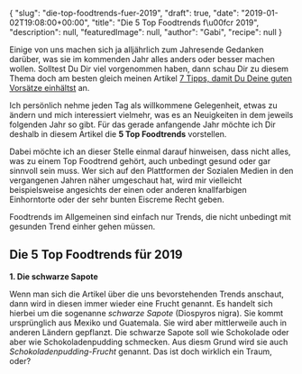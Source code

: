 {
    "slug": "die-top-foodtrends-fuer-2019",
    "draft": true,
    "date": "2019-01-02T19:08:00+00:00",
    "title": "Die 5 Top Foodtrends f\u00fcr 2019",
    "description": null,
    "featuredImage": null,
    "author": "Gabi",
    "recipe": null
}

Einige von uns machen sich ja alljährlich zum Jahresende Gedanken darüber, was sie im kommenden Jahr alles anders oder besser machen wollen. Solltest Du Dir viel vorgenommen haben, dann schau Dir zu diesem Thema doch am besten gleich meinen Artikel [7 Tipps, damit Du Deine guten Vorsätze einhältst](https://kochfokus.de/artikel/7-tipps-damit-du-deine-guten-vorsaetze-einhaeltst/ "7 Tipps, damit Du Deine guten Vorsätze einhältst") an.

Ich persönlich nehme jeden Tag als willkommene Gelegenheit, etwas zu ändern und mich interessiert vielmehr, was es an Neuigkeiten in dem jeweils folgenden Jahr so gibt. Für das gerade anfangende Jahr möchte ich Dir deshalb in diesem Artikel die **5 Top Foodtrends** vorstellen.

Dabei möchte ich an dieser Stelle  einmal darauf hinweisen, dass nicht alles, was zu einem Top Foodtrend gehört, auch unbedingt gesund oder gar sinnvoll sein muss. Wer sich auf den Plattformen der Sozialen Medien in den vergangenen Jahren näher umgeschaut hat, wird mir vielleicht beispielsweise angesichts der einen oder anderen knallfarbigen Einhorntorte oder der sehr bunten Eiscreme Recht geben.

Foodtrends im Allgemeinen sind einfach nur Trends, die nicht unbedingt mit gesunden Trend einher gehen müssen.


## Die 5 Top Foodtrends für 2019

**1. Die schwarze Sapote**

Wenn man sich die Artikel über die uns bevorstehenden Trends anschaut, dann wird in diesen immer wieder eine Frucht genannt. Es handelt sich hierbei um die sogenanne *schwarze Sapote* (Diospyros nigra). Sie kommt ursprünglich aus Mexiko und Guatemala. Sie wird aber mittlerweile auch in anderen Ländern gepflanzt. Die schwarze Sapote soll wie Schokolade oder aber wie Schokoladenpudding schmecken. Aus diesm Grund  wird sie auch *Schokoladenpudding-Frucht* genannt. Das ist doch wirklich ein Traum, oder?